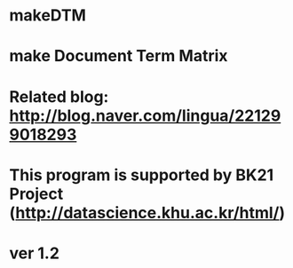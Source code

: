 # makeDTM
# make Document Term Matrix
# Related blog: http://blog.naver.com/lingua/221299018293
# This program is supported by BK21 Project (http://datascience.khu.ac.kr/html/)
# ver 1.2
